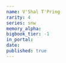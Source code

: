 ```yaml
---
name: V'Shal T'Pring
rarity: 4
series: snw
memory_alpha:
bigbook_tier: -1
in_portal:
date:
published: true
---
```



